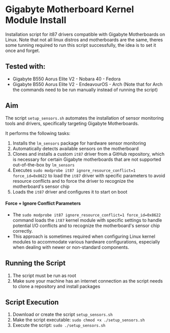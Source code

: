# Gigabyte Motherboard Kernel Module Install

Installation script for it87 drivers compatible with Gigabyte Motherboards on Linux.
Note that not all linux distros and motherboards are the same, theres some tunning required to run this script successfully, the idea is to set it once and forget.

## Tested with:

- Gigabyte B550 Aorus Elite V2 - Nobara 40 - Fedora
- Gigabyte B550 Aorus Elite V2 - EndeavourOS - Arch (Note that for Arch the commands need to be run manually instead of running the script)

## Aim

The script `setup_sensors.sh` automates the installation of sensor monitoring tools and drivers, specifically targeting Gigabyte Motherboards.

It performs the following tasks:

1. Installs the `lm_sensors` package for hardware sensor monitoring
2. Automatically detects available sensors on the motherboard
3. Clones and installs a custom `it87` driver from a GitHub repository, which is necessary for certain Gigabyte motherboards that are not supported out-of-the-box by `lm_sensors`
4. Executes `sudo modprobe it87 ignore_resource_conflict=1 force_id=0x8622` to load the `it87` driver with specific parameters to avoid resource conflicts and to force the driver to recognize the motherboard's sensor chip
5. Loads the `it87` driver and configures it to start on boot

#### Force + Ignore Conflict Parameters

- The `sudo modprobe it87 ignore_resource_conflict=1 force_id=0x8622` command loads the `it87` kernel module with specific settings to handle potential I/O conflicts and to recognize the motherboard's sensor chip correctly.
- This approach is sometimes required when configuring Linux kernel modules to accommodate various hardware configurations, especially when dealing with newer or non-standard components.

## Running the Script

1. The script must be run as root
2. Make sure your machine has an internet connection as the script needs to clone a repository and install packages

## Script Execution

1. Download or create the script `setup_sensors.sh`
2. Make the script executable: `sudo chmod +x ./setup_sensors.sh`
3. Execute the script: `sudo ./setup_sensors.sh`
